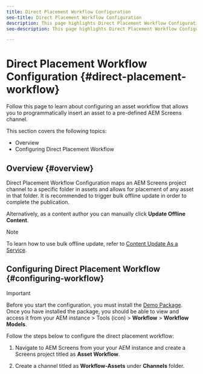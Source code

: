 ```yaml
---
title: Direct Placement Workflow Configuration 
seo-title: Direct Placement Workflow Configuration
description: This page highlights Direct Placement Workflow Configuration.
seo-description: This page highlights Direct Placement Workflow Configuration.

---
```


# Direct Placement Workflow Configuration {#direct-placement-workflow}

Follow this page to learn about configuring an asset workflow that allows you to programmatically insert an asset to a pre-defined AEM Screens channel.

This section covers the following topics:

* Overview
* Configuring Direct Placement Workflow

## Overview {#overview}

Direct Placement Workflow Configuration maps an AEM Screens project channel to a specific folder in assets and allows for placement of any asset in that folder. It is recommended to trigger bulk offline update in order to complete the publication.

Alternatively, as a content author you can manually click **Update Offline Content**.

>[!NOTE]
>
>To learn how to use bulk offline update, refer to [Content Update As a Service](/help/user-guide/content-update-as-a-service.md).

## Configuring Direct Placement Workflow {#configuring-workflow}

>[!IMPORTANT]
>
>Before you start the configuration, you must install the [Demo  Package](https://github.com/godanny86/screens-demo/releases/download/v.0.0.1/screens-demo.all-1.0-SNAPSHOT.zip). Once you have installed the package, you should be able to view and access it from your AEM instance > Tools (icon) > **Workflow** > **Workflow Models**.

Follow the steps below to configure the direct placement workflow:

1. Navigate to AEM Screens from your your AEM instance and create a Screens project titled as **Asset Workflow**.

1. Create a channel titled as **Workflow-Assets** under **Channels** folder.

